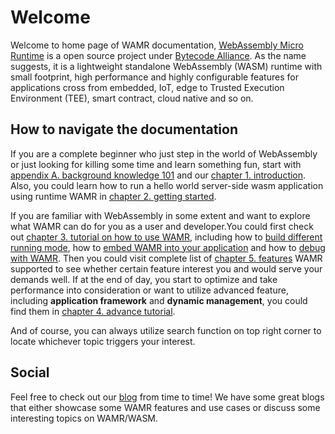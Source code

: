 # Welcome

Welcome to home page of WAMR documentation, [WebAssembly Micro Runtime](https://github.com/bytecodealliance/wasm-micro-runtime) is a open source project under [Bytecode Alliance](https://bytecodealliance.org/). As the name suggests, it is a lightweight standalone WebAssembly (WASM) runtime with small footprint, high performance and highly configurable features for applications cross from embedded, IoT, edge to Trusted Execution Environment (TEE), smart contract, cloud native and so on.

## How to navigate the documentation

If you are a complete beginner who just step in the world of WebAssembly or just looking for killing some time and learn something fun, start with [appendix A. background knowledge 101](appendix/background-knowledge.md) and our [chapter 1. introduction](basics/introduction/README.md). Also, you could learn how to run a hello world server-side wasm application using runtime WAMR in [chapter 2. getting started](basics/getting_started/README.md).

If you are familiar with WebAssembly in some extent and want to explore what WAMR can do for you as a user and developer.You could first check out [chapter 3. tutorial on how to use WAMR](tutorial/README.md), including how to [build different running mode](tutorial/build_tutorial/README.md), how to [embed WAMR into your application](tutorial/language_embedding/README.md) and how to [debug with WAMR](tutorial/debugging%26IDE_support/README.md). Then you could visit complete list of [chapter 5. features](features/demo_examples/README.md) WAMR supported to see whether certain feature interest you and would serve your demands well. If at the end of day, you start to optimize and take performance into consideration or want to utilize advanced feature, including **application framework** and **dynamic management**, you could find them in [chapter 4. advance tutorial](advance_tutorial/README.md).

And of course, you can always utilize search function on top right corner to locate whichever topic triggers your interest.

## Social

Feel free to check out our [blog](https://bytecodealliance.github.io/wamr.dev/) from time to time! We have some great blogs that either showcase some WAMR features and use cases or discuss some interesting topics on WAMR/WASM.
